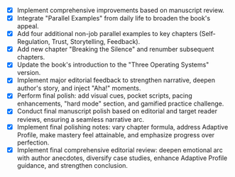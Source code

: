 - [x] Implement comprehensive improvements based on manuscript review.
- [x] Integrate "Parallel Examples" from daily life to broaden the book's appeal.
- [x] Add four additional non-job parallel examples to key chapters (Self-Regulation, Trust, Storytelling, Feedback).
- [x] Add new chapter "Breaking the Silence" and renumber subsequent chapters.
- [x] Update the book's introduction to the "Three Operating Systems" version.
- [x] Implement major editorial feedback to strengthen narrative, deepen author's story, and inject "Aha!" moments.
- [x] Perform final polish: add visual cues, pocket scripts, pacing enhancements, "hard mode" section, and gamified practice challenge.
- [x] Conduct final manuscript polish based on editorial and target reader reviews, ensuring a seamless narrative arc.
- [x] Implement final polishing notes: vary chapter formula, address Adaptive Profile, make mastery feel attainable, and emphasize progress over perfection.
- [x] Implement final comprehensive editorial review: deepen emotional arc with author anecdotes, diversify case studies, enhance Adaptive Profile guidance, and strengthen conclusion.
